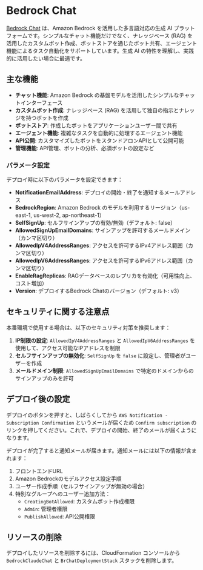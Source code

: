 # Bedrock Chat

[Bedrock Chat](https://github.com/aws-samples/bedrock-chat) は、Amazon Bedrock を活用した多言語対応の生成 AI プラットフォームです。シンプルなチャット機能だけでなく、ナレッジベース (RAG) を活用したカスタムボット作成、ボットストアを通じたボット共有、エージェント機能によるタスク自動化をサポートしています。生成 AI の特性を理解し、実践的に活用したい場合に最適です。

## 主な機能

- **チャット機能**: Amazon Bedrock の基盤モデルを活用したシンプルなチャットインターフェース
- **カスタムボット作成**: ナレッジベース (RAG) を活用して独自の指示とナレッジを持つボットを作成
- **ボットストア**: 作成したボットをアプリケーションユーザー間で共有
- **エージェント機能**: 複雑なタスクを自動的に処理するエージェント機能
- **API公開**: カスタマイズしたボットをスタンドアロンAPIとして公開可能
- **管理機能**: API管理、ボットの分析、必須ボットの設定など

### パラメータ設定

デプロイ時に以下のパラメータを設定できます：

* **NotificationEmailAddress**: デプロイの開始・終了を通知するメールアドレス
* **BedrockRegion**: Amazon Bedrock のモデルを利用するリージョン（us-east-1, us-west-2, ap-northeast-1）
* **SelfSignUp**: セルフサインアップの有効/無効（デフォルト: false）
* **AllowedSignUpEmailDomains**: サインアップを許可するメールドメイン（カンマ区切り）
* **AllowedIpV4AddressRanges**: アクセスを許可するIPv4アドレス範囲（カンマ区切り）
* **AllowedIpV6AddressRanges**: アクセスを許可するIPv6アドレス範囲（カンマ区切り）
* **EnableRagReplicas**: RAGデータベースのレプリカを有効化（可用性向上、コスト増加）
* **Version**: デプロイするBedrock Chatのバージョン（デフォルト: v3）

## セキュリティに関する注意点

本番環境で使用する場合は、以下のセキュリティ対策を推奨します：

1. **IP制限の設定**: `AllowedIpV4AddressRanges` と `AllowedIpV6AddressRanges` を使用して、アクセス可能なIPアドレスを制限
2. **セルフサインアップの無効化**: `SelfSignUp` を `false` に設定し、管理者がユーザーを作成
3. **メールドメイン制限**: `AllowedSignUpEmailDomains` で特定のドメインからのサインアップのみを許可

## デプロイ後の設定

デプロイのボタンを押すと、しばらくしてから `AWS Notification - Subscription Confirmation` というメールが届くため `Confirm subscription` のリンクを押してください。これで、デプロイの開始、終了のメールが届くようになります。

デプロイが完了すると通知メールが届きます。通知メールには以下の情報が含まれます：

1. フロントエンドURL
2. Amazon Bedrockのモデルアクセス設定手順
3. ユーザー作成手順（セルフサインアップが無効の場合）
4. 特別なグループへのユーザー追加方法：
    - `CreatingBotAllowed`: カスタムボット作成権限
    - `Admin`: 管理者権限
    - `PublishAllowed`: API公開権限

## リソースの削除

デプロイしたリソースを削除するには、CloudFormation コンソールから `BedrockClaudeChat` と `BrChatDeploymentStack` スタックを削除します。
